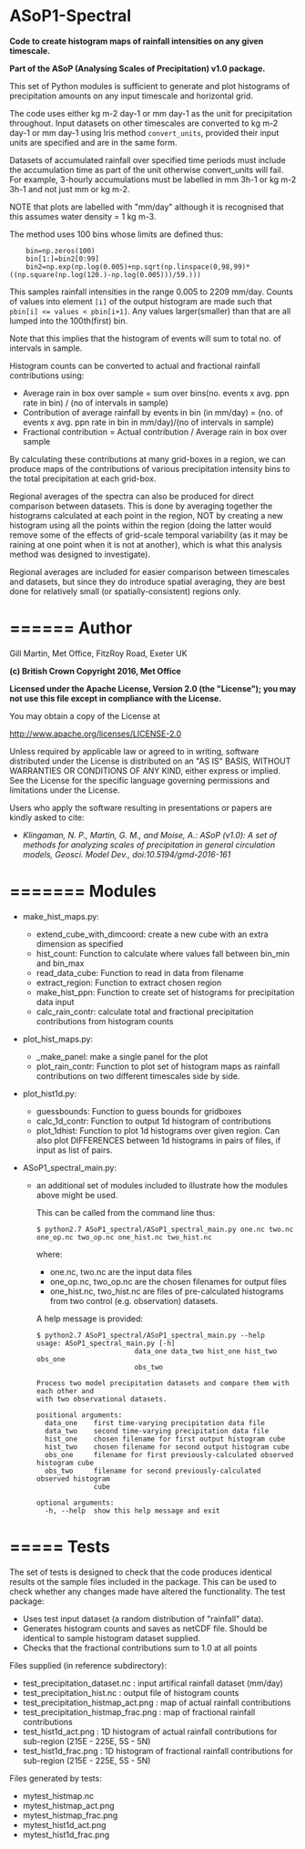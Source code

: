 # ASoP1-Spectral
**Code to create histogram maps of rainfall intensities on any given timescale.** 

**Part of the ASoP (Analysing Scales of Precipitation) v1.0 package.**

This set of Python modules is sufficient to generate and plot histograms of precipitation amounts on any input timescale and horizontal grid.

The code uses either kg m-2 day-1 or mm day-1 as the unit for precipitation throughout. Input datasets on other timescales are converted to kg m-2 day-1 or mm day-1 using Iris method ``convert_units``, provided their input units are specified and are in the same form. 

Datasets of accumulated rainfall over specified time periods must include the accumulation time as part of the unit otherwise convert_units will fail. For example, 3-hourly accumulations must be labelled in mm 3h-1 or kg m-2 3h-1 and not just mm or kg m-2.

NOTE that plots are labelled with "mm/day" although it is recognised that this assumes water density = 1 kg m-3.

The method uses 100 bins whose limits are defined thus:

        bin=np.zeros(100)
        bin[1:]=bin2[0:99]
        bin2=np.exp(np.log(0.005)+np.sqrt(np.linspace(0,98,99)*((np.square(np.log(120.)-np.log(0.005)))/59.)))

This samples rainfall intensities in the range 0.005 to 2209 mm/day. Counts of values into element ``[i]`` of the output histogram are made such that ``pbin[i] <= values < pbin[i+1]``. Any values larger(smaller) than that are all lumped into the 100th(first) bin.

Note that this implies that the histogram of events will sum to total no. of intervals in sample.

Histogram counts can be converted to actual and fractional rainfall contributions using:

* Average rain in box over sample = sum over bins(no. events x avg. ppn rate in bin) / (no of intervals in sample)
* Contribution of average rainfall by events in bin (in mm/day) = (no. of events x avg. ppn rate in bin in mm/day)/(no of intervals in sample)
* Fractional contribution = Actual contribution / Average rain in box over sample

By calculating these contributions at many grid-boxes in a region, we can produce maps of the contributions of various precipitation intensity bins to the total precipitation at each grid-box. 

Regional averages of the spectra can also be produced for direct comparison between datasets. This is done by averaging together the histograms calculated at each point in the region, NOT by creating a new histogram using all the points within the region (doing the latter would remove some of the effects of grid-scale temporal variability (as it may be raining at one point when it is not at another), which is what this analysis method was designed to investigate).

Regional averages are included for easier comparison between timescales and datasets, but since they do introduce spatial averaging, they are best done for relatively small (or spatially-consistent) regions only.

======
Author
======

Gill Martin, Met Office, FitzRoy Road, Exeter UK

**(c) British Crown Copyright 2016, Met Office**

**Licensed under the Apache License, Version 2.0 (the "License");
you may not use this file except in compliance with the License.**

You may obtain a copy of the License at

 http://www.apache.org/licenses/LICENSE-2.0

Unless required by applicable law or agreed to in writing, software
distributed under the License is distributed on an "AS IS" BASIS,
WITHOUT WARRANTIES OR CONDITIONS OF ANY KIND, either express or implied.
See the License for the specific language governing permissions and
limitations under the License.

Users who apply the software resulting in presentations or papers are kindly asked to cite:

* *Klingaman, N. P., Martin, G. M., and Moise, A.: ASoP (v1.0): A set of methods for analyzing scales of precipitation in general circulation models, Geosci. Model Dev., doi:10.5194/gmd-2016-161*

=======
Modules
=======

* make_hist_maps.py:
    * extend_cube_with_dimcoord: create a new cube with an extra dimension as specified
    * hist_count: Function to calculate where values fall between bin_min and bin_max
    * read_data_cube: Function to read in data from filename
    * extract_region: Function to extract chosen region
    * make_hist_ppn: Function to create set of histograms for precipitation data input 
    * calc_rain_contr: calculate total and fractional precipitation contributions from histogram counts

* plot_hist_maps.py:
    * _make_panel: make a single panel for the plot
    * plot_rain_contr: Function to plot set of histogram maps as rainfall contributions on two different timescales side by side.

* plot_hist1d.py:
    * guessbounds: Function to guess bounds for gridboxes
    * calc_1d_contr: Function to output 1d histogram of contributions
    * plot_1dhist: Function to plot 1d histograms over given region. Can also plot DIFFERENCES between 1d histograms in pairs of files, if input as list of pairs.

* ASoP1_spectral_main.py: 
    * an additional set of modules included to illustrate how the modules above might be used. 

      This can be called from the command line thus:
        
          $ python2.7 ASoP1_spectral/ASoP1_spectral_main.py one.nc two.nc one_op.nc two_op.nc one_hist.nc two_hist.nc

      where:
        * one.nc, two.nc are the input data files
        * one_op.nc, two_op.nc are the chosen filenames for output files
        * one_hist.nc, two_hist.nc are files of pre-calculated histograms from two control (e.g. observation) datasets.

      A help message is provided:
        
          $ python2.7 ASoP1_spectral/ASoP1_spectral_main.py --help                                                
          usage: ASoP1_spectral_main.py [-h]
                                  data_one data_two hist_one hist_two obs_one
                                  obs_two
        
          Process two model precipitation datasets and compare them with each other and
          with two observational datasets.
        
          positional arguments:
            data_one    first time-varying precipitation data file
            data_two    second time-varying precipitation data file
            hist_one    chosen filename for first output histogram cube
            hist_two    chosen filename for second output histogram cube
            obs_one     filename for first previously-calculated observed histogram cube
            obs_two     filename for second previously-calculated observed histogram
                        cube
        
          optional arguments:
            -h, --help  show this help message and exit


=====
Tests
=====

The set of tests is designed to check that the code produces identical results ot the sample files included in the package. This can be used to check whether any changes made have altered the functionality. The test package: 

* Uses test input dataset (a random distribution of "rainfall" data). 
* Generates histogram counts and saves as netCDF file. Should be identical to sample histogram dataset supplied.
* Checks that the fractional contributions sum to 1.0 at all points

Files supplied (in reference subdirectory):

* test_precipitation_dataset.nc : input artifical rainfall dataset (mm/day)
* test_precipitation_hist.nc : output file of histogram counts
* test_precipitation_histmap_act.png : map of actual rainfall contributions
* test_precipitation_histmap_frac.png : map of fractional rainfall contributions
* test_hist1d_act.png : 1D histogram of actual rainfall contributions for sub-region (215E - 225E, 5S - 5N)
* test_hist1d_frac.png : 1D histogram of fractional rainfall contributions for sub-region (215E - 225E, 5S - 5N)

Files generated by tests:

* mytest_histmap.nc
* mytest_histmap_act.png
* mytest_histmap_frac.png
* mytest_hist1d_act.png
* mytest_hist1d_frac.png


